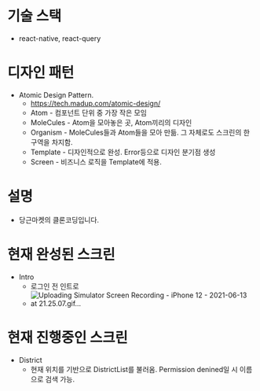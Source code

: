 
# 기술 스택
- react-native, react-query

# 디자인 패턴
- Atomic Design Pattern.
  * https://tech.madup.com/atomic-design/
  * Atom - 컴포넌트 단위 중 가장 작은 모임
  * MoleCules - Atom을 모아놓은 곳, Atom끼리의 디자인
  * Organism - MoleCules들과 Atom들을 모아 만듦. 그 자체로도 스크린의 한 구역을 차지함.  
  * Template - 디자인적으로 완성. Error등으로 디자인 분기점 생성
  * Screen - 비즈니스 로직을 Template에 적용.
  
# 설명
 - 당근마켓의 클론코딩입니다.
 
# 현재 완성된 스크린
 - Intro
    * 로그인 전 인트로
    * ![Uploading Simulator Screen Recording - iPhone 12 - 2021-06-13 at 21.25.07.gif…]()
  
# 현재 진행중인 스크린
 - District
    * 현재 위치를 기반으로 DistrictList를 불러옴. Permission denined일 시 이름으로 검색 가능.
